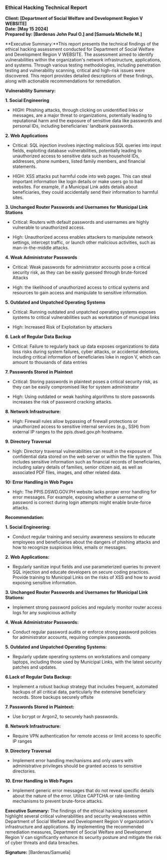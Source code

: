 ### **Ethical Hacking Technical Report**  
**Client: [Department of Social Welfare and Development Region V WEBSITE]**  
**Date: [May 15 2024]**  
**Prepared by: [Bardenas John Paul O.] and [Samuela Michelle M.]**  

  **Executive Summary:**This report presents the technical findings of the ethical hacking assessment conducted for Department of Social Welfare and Development Region V WEBSITE. The assessment aimed to identify vulnerabilities within the organization's network infrastructure, applications, and systems. Through various testing methodologies, including penetration testing and vulnerability scanning, critical and high-risk issues were discovered. This report provides detailed descriptions of these findings, along with actionable recommendations for remediation.

**Vulnerability Summary:**

**1. Social Engineering**
-  HIGH: Phishing attacks, through clicking on unidentified links or messages, are a major threat to organizations, potentially leading to reputational harm and the exposure of sensitive data like passwords and personal IDs, including beneficiaries' landbank passwords.

**2. Web Applications**
-  Critical: SQL injection involves injecting malicious SQL queries into input fields, exploiting database vulnerabilities, potentially leading to unauthorized access to sensitive data such as household IDs, addresses, phone numbers, listed family members, and financial statements.

-  HIGH: XSS attacks put harmful code into web pages. This can steal important information like login details or make users go to bad websites. For example, if a Municipal Link adds details about beneficiaries, they could accidentally send their information to harmful sites.

**3. Unchanged Router Passwords and Usernames for Municipal Link Stations**
-  Critical: Routers with default passwords and usernames are highly vulnerable to unauthorized access.

-  High: Unauthorized access enables attackers to manipulate network settings, intercept traffic, or launch other malicious activities, such as man-in-the-middle attacks.

**4.  Weak Administrator Passwords**
-  Critical: Weak passwords for administrator accounts pose a critical security risk, as they can be easily guessed through brute-forced Attacks

-  High:  the likelihood of unauthorized access to critical systems and resources to gain access and manipulate to sensitive information.

**5. Outdated and Unpatched Operating Systems**
-  Critical: Running outdated and unpatched operating systems exposes systems to critical vulnerabilities such as workstation of municipal links

-  High: Increased Risk of Exploitation by attackers

**6. Lack of Regular Data Backup**
-  Critical: Failure to regularly back up data exposes organizations to data loss risks during system failures, cyber attacks, or accidental deletions, including critical information of beneficiaries loke in region V, which can amount to thousands of data entries

**7.  Passwords Stored in Plaintext**
-  Critical: Storing passwords in plaintext poses a critical security risk, as they can be easily compromised like for system administrator

-  High: Using outdated or weak hashing algorithms to store passwords increases the risk of password cracking attacks.

**8. Network Infrastructure:**
-  High: Firewall rules allow bypassing of firewall protections or unauthorized access to sensitive internal services (e.g., SSH) from external IP ranges to the ppis.dswd.gov.ph hostname.

**9. Directory Traversal**
-  high:  Directory traversal vulnerabilities can result in the exposure of confidential data stored on the web server or within the file system. This includes sensitive information such as financial records of beneficiaries, including salary details of families, senior citizen aid, as well as associated PDF files, images, and other related data.

**10: Error Handling in Web Pages**
-  High:  The PPIS.DSWD.GOV.PH website lacks proper error handling for error messages. For example, exposing whether a username or password is correct during login attempts might enable brute-force attacks.

**Recommendation:**

**1. Social Engineering:**
-  Conduct regular training and secuirty awareness sessions to educate employees and beneficiaries about the dangers of phishing attacks and how to recognize suspicious links, emails or messages.

**2. Web Applications:**
-   Regularly sanitize input fields and use parameterized queries to prevent SQL injection and educate developers on secure coding practices. Provide training to Municipal Links on the risks of XSS and how to avoid exposing sensitive information.

**3. Unchanged Router Passwords and Usernames for Municipal Link Stations:**
-   Implement strong password policies and regularly monitor router access logs for any suspicious activity

**4. Weak Administrator Passwords:**
-  Conduct regular password audits or enforce strong password policies for administrator accounts, requiring complex passwords.

**5. Outdated and Unpatched Operating Systems:**
-  Regularly update operating systems on workstations and company laptops, including those used by Municipal Links, with the latest security patches and updates.

**6.Lack of Regular Data Backup:**
-  Implement a robust backup strategy that includes frequent, automated backups of all critical data, particularly the extensive beneficiary records. Store backups securely offsite

**7.  Passwords Stored in Plaintext:**
-  Use bcrypt or Argon2, to securely hash passwords.

**8. Network Infrastructure:**
-  Require VPN authentication for remote access or limit access to specific IP ranges

**9. Directory Traversal**
-  Implement error handling mechanisms and only users with administrative privileges should be granted access to sensitive directories.

**10. Error Handling in Web Pages**
-  Implement generic error messages that do not reveal specific details about the nature of the error. Utilize CAPTCHA or rate-limiting mechanisms to prevent brute-force attacks.

**Executive Summary:** The findings of the ethical hacking assessment highlight several critical vulnerabilities and  security weaknesses within Department of Social Welfare and Development Region V organization's infrastructure and applications. By implementing the recommended remediation measures, Department of Social Welfare and Development Region V can significantly enhance its security posture and mitigate the risk of cyber threats and data breaches.

**Signature:**  [Bardenas/Samuela]
